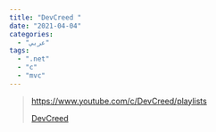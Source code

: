 ```yaml
---
title: "DevCreed "
date: "2021-04-04"
categories:
  - "عربي"
tags:
  - ".net"
  - "c"
  - "mvc"
---
```


> https://www.youtube.com/c/DevCreed/playlists
>
> [DevCreed ](https://www.youtube.com/c/DevCreed/playlists)
